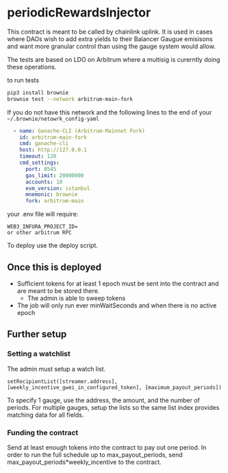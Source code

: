 # periodicRewardsInjector

This contract is meant to be called by chainlink uplink.  It is used in cases where DAOs wish to add extra yields to their Balancer Gaugue emisisons and want more granular control than using the gauge system would allow.


The tests are based on LDO on Arbitrum where a multisig is curerntly doing these operations.

to run tests

```bash
pip3 install brownie
brownie test --network arbitrum-main-fork
```

If you do not have this network and the following lines to the end of your `~/.brownie/netowrk_config-yaml`
```yaml
  - name: Ganache-CLI (Arbitrum-Mainnet Fork)
    id: arbitrum-main-fork
    cmd: ganache-cli
    host: http://127.0.0.1
    timeout: 120
    cmd_settings:
      port: 8545
      gas_limit: 20000000
      accounts: 10
      evm_version: istanbul
      mnemonic: brownie
      fork: arbitrum-main

```

your .env file will require:
```
WEB3_INFURA_PROJECT_ID=
or other arbitrum RPC
```

To deploy use the deploy script.  

## Once this is deployed
- Sufficient tokens for at least 1 epoch must be sent into the contract and are meant to be stored there.
  - The admin is able to sweep tokens
- The job will only run ever minWaitSeconds and when there is no active epoch

## Further setup

### Setting a watchlist
The admin must setup a watch list.

 `setRecipientList([streamer.address], [weekly_incentive_gwei_in_configured_token], [maximum_payout_periods])`
 
To specify 1 gauge, use the address, the amount, and the number of periods.  For multiple gauges, setup the lists so the same list index provides matching data for all fields.

### Funding the contract
Send at least enough tokens into the contract to pay out one period.  In order to run the full schedule up to max_payout_periods, send max_payout_periods*weekly_incentive to the contract.


